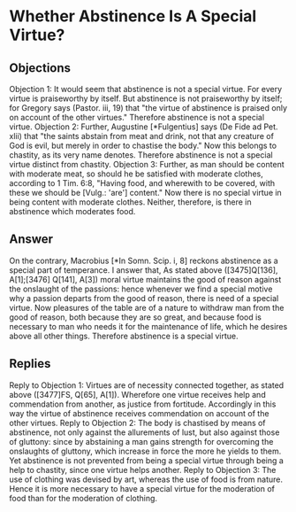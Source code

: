 # Whether Abstinence Is A Special Virtue?
## Objections
Objection 1: It would seem that abstinence is not a special virtue. For every virtue is praiseworthy by itself. But abstinence is not praiseworthy by itself; for Gregory says (Pastor. iii, 19) that "the virtue of abstinence is praised only on account of the other virtues." Therefore abstinence is not a special virtue.
Objection 2: Further, Augustine [*Fulgentius] says (De Fide ad Pet. xlii) that "the saints abstain from meat and drink, not that any creature of God is evil, but merely in order to chastise the body." Now this belongs to chastity, as its very name denotes. Therefore abstinence is not a special virtue distinct from chastity.
Objection 3: Further, as man should be content with moderate meat, so should he be satisfied with moderate clothes, according to 1 Tim. 6:8, "Having food, and wherewith to be covered, with these we should be [Vulg.: 'are'] content." Now there is no special virtue in being content with moderate clothes. Neither, therefore, is there in abstinence which moderates food.
## Answer
On the contrary, Macrobius [*In Somn. Scip. i, 8] reckons abstinence as a special part of temperance.
I answer that, As stated above ([3475]Q[136], A[1];[3476] Q[141], A[3]) moral virtue maintains the good of reason against the onslaught of the passions: hence whenever we find a special motive why a passion departs from the good of reason, there is need of a special virtue. Now pleasures of the table are of a nature to withdraw man from the good of reason, both because they are so great, and because food is necessary to man who needs it for the maintenance of life, which he desires above all other things. Therefore abstinence is a special virtue.
## Replies
Reply to Objection 1: Virtues are of necessity connected together, as stated above ([3477]FS, Q[65], A[1]). Wherefore one virtue receives help and commendation from another, as justice from fortitude. Accordingly in this way the virtue of abstinence receives commendation on account of the other virtues.
Reply to Objection 2: The body is chastised by means of abstinence, not only against the allurements of lust, but also against those of gluttony: since by abstaining a man gains strength for overcoming the onslaughts of gluttony, which increase in force the more he yields to them. Yet abstinence is not prevented from being a special virtue through being a help to chastity, since one virtue helps another.
Reply to Objection 3: The use of clothing was devised by art, whereas the use of food is from nature. Hence it is more necessary to have a special virtue for the moderation of food than for the moderation of clothing.